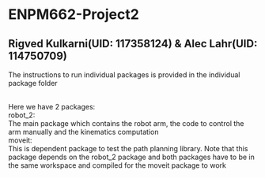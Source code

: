 # ENPM662-Project2

## Rigved Kulkarni(UID: 117358124) & Alec Lahr(UID: 114750709)

The instructions to run individual packages is provided in the individual package folder <br><br>

Here we have 2 packages:<br>
robot_2:<br>
The main package which contains the robot arm, the code to control the arm manually and the kinematics computation<br>
moveit:<br>
This is dependent package to test the path planning library. Note that this package depends on the robot_2 package and both packages have to be in the same 
workspace and compiled for the moveit package to work 

